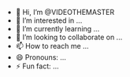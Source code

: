 - 👋 Hi, I’m @VIDEOTHEMASTER
- 👀 I’m interested in ...
- 🌱 I’m currently learning ...
- 💞️ I’m looking to collaborate on ...
- 📫 How to reach me ...
- 😄 Pronouns: ...
- ⚡ Fun fact: ...

<!---
VIDEOTHEMASTER/VIDEOTHEMASTER is a ✨ special ✨ repository because its `README.md` (this file) appears on your GitHub profile.
You can click the Preview link to take a look at your changes.
--->
